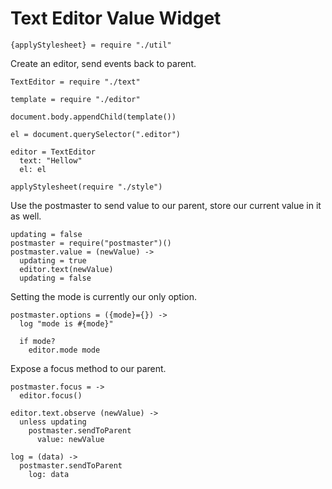 Text Editor Value Widget
========================

    {applyStylesheet} = require "./util"

Create an editor, send events back to parent.

    TextEditor = require "./text"

    template = require "./editor"

    document.body.appendChild(template())

    el = document.querySelector(".editor")

    editor = TextEditor
      text: "Hellow"
      el: el

    applyStylesheet(require "./style")

Use the postmaster to send value to our parent, store our current value in it as well.

    updating = false
    postmaster = require("postmaster")()
    postmaster.value = (newValue) ->
      updating = true
      editor.text(newValue)
      updating = false

Setting the mode is currently our only option.

    postmaster.options = ({mode}={}) ->
      log "mode is #{mode}"

      if mode?
        editor.mode mode

Expose a focus method to our parent.

    postmaster.focus = ->
      editor.focus()

    editor.text.observe (newValue) ->
      unless updating
        postmaster.sendToParent
          value: newValue

    log = (data) ->
      postmaster.sendToParent
        log: data
